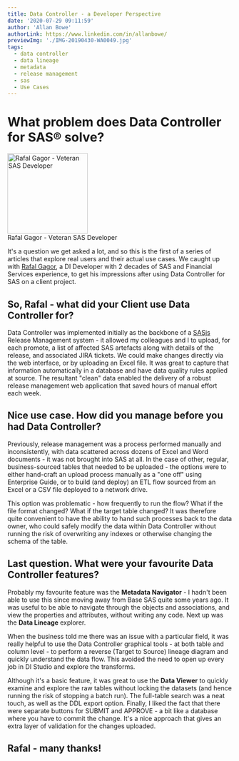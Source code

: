 ```yaml
---
title: Data Controller - a Developer Perspective
date: '2020-07-29 09:11:59'
author: 'Allan Bowe'
authorLink: https://www.linkedin.com/in/allanbowe/
previewImg: './IMG-20190430-WA0049.jpg'
tags:
  - data controller
  - data lineage
  - metadata
  - release management
  - sas
  - Use Cases
---
```


<h1>What problem does Data Controller for SAS® solve?</h1>

<div class="imgHolder alignright"><a href="https://www.linkedin.com/in/rgagor/"><img class="wp-image-1070 size-square" src="https://datacontroller.io/wp-content/uploads/2020/07/IMG-20190430-WA0049-180x180.jpg" alt="Rafal Gagor - Veteran SAS Developer" width="180" height="180" /></a><div><span>Rafal Gagor - Veteran SAS Developer</span></div></div>

It's a question we get asked a lot, and so this is the first of a series of articles that explore real users and their actual use cases. We caught up with <a href="https://www.linkedin.com/in/rgagor/">Rafal Gagor</a>, a DI Developer with 2 decades of SAS and Financial Services experience, to get his impressions after using Data Controller for SAS on a client project.

## So, Rafal - what did your Client use Data Controller for?

Data Controller was implemented initially as the backbone of a <a href="https://sasjs.io">SASjs</a> Release Management system - it allowed my colleagues and I to upload, for each promote, a list of affected SAS artefacts along with details of the release, and associated JIRA tickets. We could make changes directly via the web interface, or by uploading an Excel file. It was great to capture that information automatically in a database and have data quality rules applied at source. The resultant "clean" data enabled the delivery of a robust release management web application that saved hours of manual effort each week.

## Nice use case. How did you manage before you had Data Controller?

Previously, release management was a process performed manually and inconsistently, with data scattered across dozens of Excel and Word documents - it was not brought into SAS at all. In the case of other, regular, business-sourced tables that needed to be uploaded - the options were to either hand-craft an upload process manually as a "one off" using Enterprise Guide, or to build (and deploy) an ETL flow sourced from an Excel or a CSV file deployed to a network drive.

This option was problematic - how frequently to run the flow? What if the file format changed? What if the target table changed? It was therefore quite convenient to have the ability to hand such processes back to the data owner, who could safely modify the data within Data Controller without running the risk of overwriting any indexes or otherwise changing the schema of the table.

## Last question. What were your favourite Data Controller features?

Probably my favourite feature was the <strong>Metadata Navigator</strong> - I hadn't been able to use this since moving away from Base SAS quite some years ago. It was useful to be able to navigate through the objects and associations, and view the properties and attributes, without writing any code. Next up was the <strong>Data Lineage</strong> explorer.

When the business told me there was an issue with a particular field, it was really helpful to use the Data Controller graphical tools - at both table and column level - to perform a reverse (Target to Source) lineage diagram and quickly understand the data flow. This avoided the need to open up every job in DI Studio and explore the transforms.

Although it's a basic feature, it was great to use the <strong>Data Viewer</strong> to quickly examine and explore the raw tables without locking the datasets (and hence running the risk of stopping a batch run). The full-table search was a neat touch, as well as the DDL export option. Finally, I liked the fact that there were separate buttons for SUBMIT and APPROVE - a bit like a database where you have to commit the change. It's a nice approach that gives an extra layer of validation for the changes uploaded.

## Rafal - many thanks!
